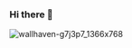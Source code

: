 ### Hi there 👋
![wallhaven-g7j3p7_1366x768](https://user-images.githubusercontent.com/64804177/160960887-d52ae207-085a-4d94-b584-98fcb1676061.png)

<!--
**jeizaider/jeizaider** is a ✨ _special_ ✨ repository because its `README.md` (this file) appears on your GitHub profile.

Here are some ideas to get you started:

- 🔭 I’m currently working on ...
- 🌱 I’m currently learning ...
- 👯 I’m looking to collaborate on ...
- 🤔 I’m looking for help with ...
- 💬 Ask me about ...
- 📫 How to reach me: ...
- 😄 Pronouns: ...
- ⚡ Fun fact: ...
-->
